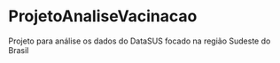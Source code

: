 # ProjetoAnaliseVacinacao
Projeto para análise os dados do DataSUS focado na região Sudeste do Brasil
